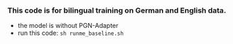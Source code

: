 ### This code is for bilingual training on German and English data.

- the model is without PGN-Adapter
- run this code: `sh runme_baseline.sh`